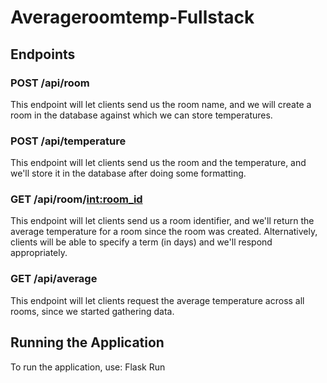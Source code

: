 # Averageroomtemp-Fullstack

## Endpoints

### POST /api/room
This endpoint will let clients send us the room name, and we will create a room in the database against which we can store temperatures.

### POST /api/temperature
This endpoint will let clients send us the room and the temperature, and we'll store it in the database after doing some formatting.

### GET /api/room/<int:room_id>
This endpoint will let clients send us a room identifier, and we'll return the average temperature for a room since the room was created. Alternatively, clients will be able to specify a term (in days) and we'll respond appropriately.

### GET /api/average
This endpoint will let clients request the average temperature across all rooms, since we started gathering data.

## Running the Application
To run the application, use: Flask Run

